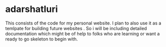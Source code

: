 # adarshatluri
This consists of the code for my personal website. I plan to also use it as a temlpate for building future websites . So i will be including detailed documentation which might be of help to folks who are learning or want a ready to go skeleton to begin with.
